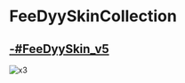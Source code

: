 # FeeDyySkinCollection
## [-#FeeDyySkin_v5](https://feedyy.s-ul.eu/1o9vVmmP)
![x3](https://feedyy.s-ul.eu/zlgNK3WU)
